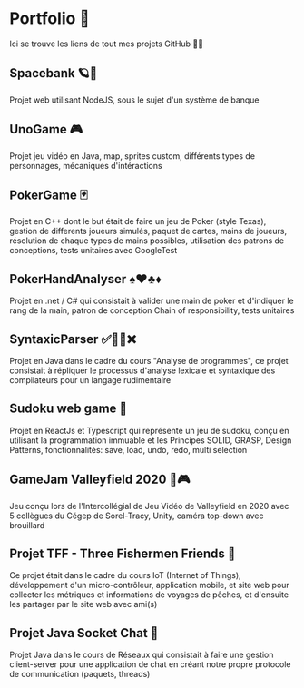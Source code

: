 # Portfolio 💼
Ici se trouve les liens de tout mes projets GitHub 🧑‍💻
## Spacebank 🪐🏦
Projet web utilisant NodeJS, sous le sujet d'un système de banque
## UnoGame 🎮
Projet jeu vidéo en Java, map, sprites custom, différents types de personnages, mécaniques d'intéractions
## PokerGame 🃏
Projet en C++ dont le but était de faire un jeu de Poker (style Texas), gestion de differents joueurs simulés, paquet de cartes, mains de joueurs, résolution de chaque types de mains possibles, utilisation des patrons de conceptions, tests unitaires avec GoogleTest
## PokerHandAnalyser ♠️♥️♣️♦️
Projet en .net / C# qui consistait à valider une main de poker et d'indiquer le rang de la main, patron de conception Chain of responsibility, tests unitaires
## SyntaxicParser ✅🤷‍♂️❌
Projet en Java dans le cadre du cours "Analyse de programmes", ce projet consistait à répliquer le processus d'analyse lexicale et syntaxique des compilateurs pour un langage rudimentaire
## Sudoku web game 🧮
Projet en ReactJs et Typescript qui représente un jeu de sudoku, conçu en utilisant la programmation immuable et les Principes SOLID, GRASP, Design Patterns, fonctionnalités: save, load, undo, redo, multi selection
## GameJam Valleyfield 2020 🦌🎮
Jeu conçu lors de l'Intercollégial de Jeu Vidéo de Valleyfield en 2020 avec 5 collègues du Cégep de Sorel-Tracy, Unity, caméra top-down avec brouillard
## Projet TFF - Three Fishermen Friends 🎣
Ce projet était dans le cadre du cours IoT (Internet of Things), développement d'un micro-contrôleur, application mobile, et site web pour collecter les métriques et informations de voyages de pêches, et d'ensuite les partager par le site web avec ami(s)
## Projet Java Socket Chat 💬
Projet Java dans le cours de Réseaux qui consistait à faire une gestion client-server pour une application de chat en créant notre propre protocole de communication (paquets, threads)